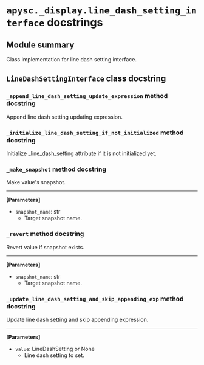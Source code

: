 # `apysc._display.line_dash_setting_interface` docstrings

## Module summary

Class implementation for line dash setting interface.

## `LineDashSettingInterface` class docstring

### `_append_line_dash_setting_update_expression` method docstring

Append line dash setting updating expression.

### `_initialize_line_dash_setting_if_not_initialized` method docstring

Initialize _line_dash_setting attribute if it is not initialized yet.

### `_make_snapshot` method docstring

Make value's snapshot.<hr>

**[Parameters]**

- `snapshot_name`: str
  - Target snapshot name.

### `_revert` method docstring

Revert value if snapshot exists.<hr>

**[Parameters]**

- `snapshot_name`: str
  - Target snapshot name.

### `_update_line_dash_setting_and_skip_appending_exp` method docstring

Update line dash setting and skip appending expression.<hr>

**[Parameters]**

- `value`: LineDashSetting or None
  - Line dash setting to set.